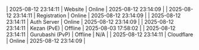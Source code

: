 | 2025-08-12 23:14:11 | Website | Online | 2025-08-12 23:14:09 |
| 2025-08-12 23:14:11 | Registration | Online | 2025-08-12 23:14:09 |
| 2025-08-12 23:14:11 | Auth Server | Online | 2025-08-12 23:14:09 |
| 2025-08-12 23:14:11 | Kezan (PvE) | Offline | 2025-08-03 17:58:02 |
| 2025-08-12 23:14:11 | Gurubashi (PvP) | Offline | N/A |
| 2025-08-12 23:14:11 | Cloudflare | Online | 2025-08-12 23:14:09 |
